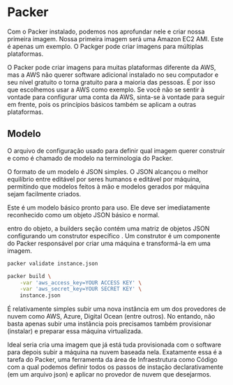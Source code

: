# Packer

Com o Packer instalado, podemos nos aprofundar nele e criar nossa primeira imagem. Nossa primeira imagem será uma Amazon EC2 AMI. Este é apenas um exemplo. O Packger pode criar imagens para múltiplas plataformas.

O Packer pode criar imagens para muitas plataformas diferente da AWS, mas a AWS não querer software adicional instalado no seu computador e seu nível gratuito o torna gratuito para a maioria das pessoas. É por isso que escolhemos usar a AWS como exemplo. Se você não se sentir à vontade para configurar uma conta da AWS, sinta-se à vontade para seguir em frente, pois os princípios básicos também se aplicam a outras plataformas.

## Modelo

O arquivo de configuração usado para definir qual imagem querer construir e como é chamado de modelo na terminologia do Packer. 

O formato de um modelo é JSON simples. O JSON alcançou o melhor equilíbrio entre editável por seres humanos e editável por máquina, permitindo que modelos feitos à mão e modelos gerados por máquina sejam facilmente criados.

Este é um modelo básico pronto para uso. Ele deve ser imediatamente reconhecido como um objeto JSON básico e normal.

entro do objeto, a builders seção contém uma matriz de objetos JSON configurando um construtor específico . Um construtor é um componente do Packer responsável por criar uma máquina e transformá-la em uma imagem.

```bash
packer validate instance.json
```

```bash
packer build \
    -var 'aws_access_key=YOUR ACCESS KEY' \
    -var 'aws_secret_key=YOUR SECRET KEY' \
    instance.json
```

É relativamente simples subir uma nova instância em um dos provedores de nuvem como AWS, Azure, Digital Ocean (entre outros). No entando, não basta apenas subir uma instância pois precisamos também provisionar (instalar) e preparar essa máquina virtualizada.

Ideal seria cria uma imagem que já está tuda provisionada com o software para depois subir a máquina na nuvem baseada nela. Exatamente essa é a tarefa do Packer, uma ferramenta da área de Infraestrutura como Código com a qual podemos definir todos os passos de instação declarativamente (em um arquivo json) e aplicar no provedor de nuvem que desejarmos.
